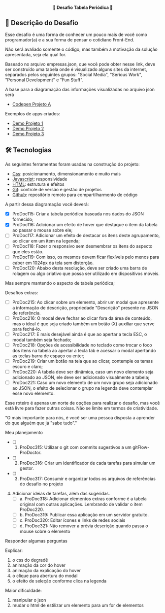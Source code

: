 <h4 align="center"> 
	🚧 Desafio Tabela Periódica 🚀
</h4> 

## 🚀 Descrição do Desafio

Esse desafio é uma forma de conhecer um pouco mais de você como programador(a) e a sua forma de pensar o cotidiano Front-End. 

Não será avaliado somente o código, mas também a motivação da solução apresentada, seja ela qual for.

Baseado no arquivo empresas.json, que você pode obter nesse link, deve ser construído uma tabela onde é visualizado alguns sites da internet, separados pelos seguintes grupos: "Social Media", "Serious Work", "Personal Development" e "Fun Stuff". 

A base para a diagramação das informações visualizadas no arquivo json será 
- [Codepen Projeto A](https://codepen.io/oliviale/pen/ZmvPPd)

Exemplos de apps criados: 
- [Demo Projeto 1](https://drive.google.com/file/d/1ytAPwfjS1RTQeLs031-NV_DKB7ZsA7KL/view?usp=sharing) 
- [Demo Projeto 2](https://drive.google.com/file/d/1TAYMbZJ1Rt9MoEwWJyQfmkjndmxrLXze/view?usp=sharing)
- [Demo Projeto 3](https://drive.google.com/file/d/1Klq4GgfCZYygFGg8mBMZC_cO1VXo-eWn/view?usp=sharing)

## 🛠 Tecnologias

As seguintes ferramentas foram usadas na construção do projeto:

- [Css][css]: posicionamento, dimensionamento e muito mais
- [Javascript][javascript]: responsividade
- [HTML][html]: estrutura e efeitos 
- [Git][git]: controle de versão e gestão de projetos
- [Github][github]: repositório remoto para compartilharmento de código

A partir dessa diagramação você deverá:

- [x] ProDoc115: Criar a tabela periódica baseada nos dados do JSON fornecido;
- [x] ProDoc116: Adicionar um efeito de hover que destaque o item da tabela ao passar o mouse sobre ele;
- [ ] ProDoc117: Adicionar um efeito de destacar os itens deste agrupamento, ao clicar em um item na legenda;
- [ ] ProDoc118: Fazer o responsivo sem desmembrar os itens do aspecto que eles estão.
- [ ] ProDoc119: Com isso, os mesmos devem ficar flexíveis pelo menos para caber em 1024px da tela sem distorção. 
- [ ] ProDoc120: Abaixo desta resolução, deve ser criado uma barra de rolagem ou algo criativo que possa ser utilizado em dispositivos móveis. 

Mas sempre mantendo o aspecto de tabela periódica;

Desafíos extras:

- [ ] ProDoc215: Ao clicar sobre um elemento, abrir um modal que apresente a informação de descrição, propriedade "Descrição" presente no JSON de referência. 
- [ ] ProDoc216: O modal deve fechar ao clicar fora da área de conteúdo, mas o ideal é que seja criado também um botão (X) auxiliar que serve para fechá-lo. 
- [ ] ProDoc217: E mais desejável ainda é que ao apertar a tecla ESC, o modal também seja fechado;
- [ ] ProDoc218: Opções de acessibilidade no teclado como trocar o foco dos itens na tabela ao apertar a tecla tab e acessar o modal apertando as teclas barra de espaço ou enter;
- [ ] ProDoc219: Criar um botão na tela que ao clicar, contemple os temas escuro e claro;
- [ ] ProDoc220: A tabela deve ser dinâmica, caso um novo elemento seja adicionado ao JSON, ele deve ser adicionado visualmente a tabela;
- [ ] ProDoc221: Caso um novo elemento de um novo grupo seja adicionado ao JSON, o efeito de selecionar o grupo na legenda deve contemplar esse novo elemento.

Esse roteiro é apenas um norte de opções para realizar o desafio, mas você está livre para fazer outras coisas. Não se limite em termos de criatividade. 

"O mais importante para nós, é você ser uma pessoa disposta a aprender do que alguém que já "sabe tudo"."

Meu planejamento

- [ ] 1. ProDoc315: Utilizar o git com commits sugestivos a um gitFlow-ProDoctor. 
- [ ] 2. ProDoc316: Criar um identificador de cada tarefas para simular um gestor. 
- [ ] 3. ProDoc317: Consumir e organizar todos os arquivos de referências do desafio no projeto 
4. Adicionar ideias de tarefas, além das sugeridas.</br>
    - [ ] a.  ProDoc318: Adicionar elementos extras conforme é a tabela original com outras aplicações. Lembrando de validar o item ProDoc220. </br>
    - [ ] b.  ProDoc319: Publicar essa aplicação em um servidor gratuito. </br>
    - [ ] c.  ProDoc320: Editar ícones e links de redes sociais </br>
    - [ ] d.  ProDoc321: Não remover a prévia descrição quando passa o mouse sobre o elemento </br>

Responder algumas perguntas

Explicar:
1. o css do degradê
2. animação da cor do hover
3. animação da explicação do hover
4. o clique para abertura do modal
5. o efeito de seleção conforme clica na legenda

Maior dificuldade:
1. manipular o json
2. mudar o html de estilizar um elemento para um for de elementos

[git]: https://git-scm.com/doc
[github]: https://docs.github.com/en
[css]: https://developer.mozilla.org/en-US/docs/Web/CSS 
[html]: https://developer.mozilla.org/en-US/docs/Web/HTML
[javascript]: https://developer.mozilla.org/en-US/docs/Web/JavaScript 